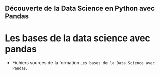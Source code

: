 ## Découverte de la Data Science en Python avec Pandas

# Les bases de la data science avec pandas

- Fichiers sources de la formation ``` Les bases de la Data Science avec Pandas ```.
